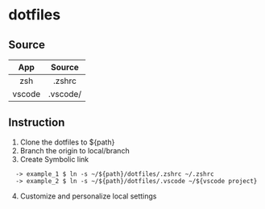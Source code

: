 # dotfiles

## Source

| App | Source |
| :---: | :---: |
| zsh | .zshrc |
| vscode | .vscode/ |

## Instruction
1. Clone the dotfiles to ${path}
2. Branch the origin to local/branch
3. Create Symbolic link
```
  -> example_1 $ ln -s ~/${path}/dotfiles/.zshrc ~/.zshrc
  -> example_2 $ ln -s ~/${path}/dotfiles/.vscode ~/${vscode project}
```
4. Customize and personalize local settings